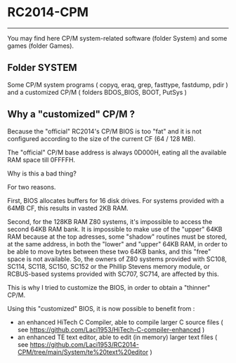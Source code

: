 # RC2014-CPM
------------

You may find here CP/M system-related software (folder System) and some games (folder Games).

Folder SYSTEM
-------------

Some CP/M system programs ( copyq, eraq, grep, fasttype, fastdump, pdir ) and a customized CP/M ( folders BDOS_BIOS, BOOT, PutSys )

Why a "customized" CP/M ?
---------------------

Because the "official" RC2014's CP/M BIOS is too "fat" and it is not configured according to the size of the current CF (64 / 128 MB).

The "official" CP/M base address is always 0D000H, eating all the available RAM space till 0FFFFH.

Why is this a bad thing?

For two reasons.

First, BIOS allocates buffers for 16 disk drives. For systems provided with a 64MB CF, this results in vasted 2KB RAM.

Second, for the 128KB RAM Z80 systems, it's impossible to access the second 64KB RAM bank. It is impossible to make use of the "upper" 64KB RAM because at the top adresses, some "shadow" routines must be stored, at the same address, in both the "lower" and "upper" 64KB RAM, in order to be able to move bytes between these two 64KB banks, and this "free" space is not available. So, the owners of Z80 systems provided with SC108, SC114, SC118, SC150, SC152 or the Phillip Stevens memory module, or RCBUS-based systems provided with SC707, SC714, are affected by this.

This is why I tried to customize the BIOS, in order to obtain a "thinner" CP/M.

Using this "customized" BIOS, it is now possible to benefit from :

- an enhanced HiTech C Compiler, able to compile larger C source files ( see https://github.com/Laci1953/HiTech-C-compiler-enhanced )
- an enhanced TE text editor, able to edit (in memory) larger text files ( see https://github.com/Laci1953/RC2014-CPM/tree/main/System/te%20text%20editor )
